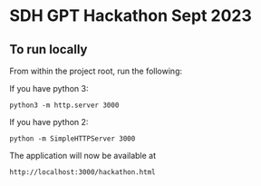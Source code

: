 # SDH GPT Hackathon Sept 2023

## To run locally

From within the project root, run the following:

If you have python 3:
```
python3 -m http.server 3000
```

If you have python 2:
```
python -m SimpleHTTPServer 3000
```

The application will now be available at
```
http://localhost:3000/hackathon.html
```
